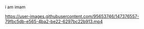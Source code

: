i am imam


https://user-images.githubusercontent.com/95653746/147376557-79fbc5db-e565-4ba2-be22-6297bc22b913.mp4


